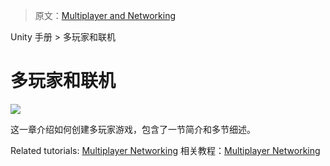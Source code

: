 > 原文：[Multiplayer and Networking](http://docs.unity3d.com/Manual/UNet.html)

<!-- Unity Manual > Multiplayer and Networking -->
Unity 手册 > 多玩家和联机

<!-- # Multiplayer and Networking -->
# 多玩家和联机

![](http://docs.unity3d.com/uploads/Main/UnetIntroImage.png)

<!-- This section has an overview and detailed reference pages on making your project multiplayer. -->
这一章介绍如何创建多玩家游戏，包含了一节简介和多节细述。

Related tutorials: [Multiplayer Networking](https://unity3d.com/learn/tutorials/topics/multiplayer-networking)
相关教程：[Multiplayer Networking](https://unity3d.com/learn/tutorials/topics/multiplayer-networking)

